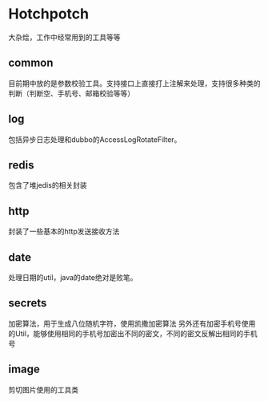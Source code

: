 # Hotchpotch
大杂烩，工作中经常用到的工具等等

## common
目前期中放的是参数校验工具。支持接口上直接打上注解来处理，支持很多种类的判断（判断空、手机号、邮箱校验等等）

## log
包括异步日志处理和dubbo的AccessLogRotateFilter。

## redis
包含了堆jedis的相关封装

## http
封装了一些基本的http发送接收方法

## date
处理日期的util，java的date绝对是败笔。

## secrets
加密算法，用于生成八位随机字符，使用凯撒加密算法
另外还有加密手机号使用的Util，能够使用相同的手机号加密出不同的密文，不同的密文反解出相同的手机号

## image
剪切图片使用的工具类